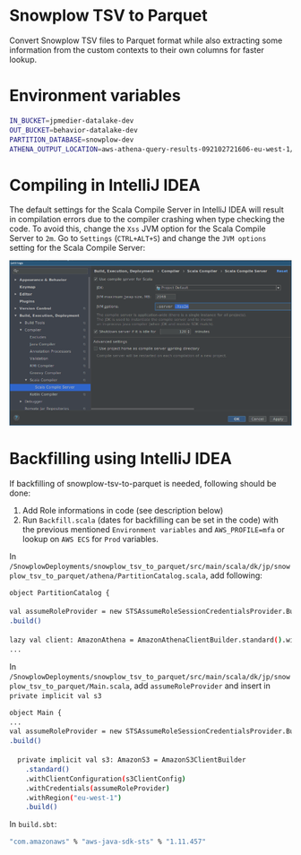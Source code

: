 # Snowplow TSV to Parquet
Convert Snowplow TSV files to Parquet format while also extracting some information from the custom contexts to their own columns for faster lookup.

# Environment variables
```bash
IN_BUCKET=jpmedier-datalake-dev
OUT_BUCKET=behavior-datalake-dev
PARTITION_DATABASE=snowplow-dev
ATHENA_OUTPUT_LOCATION=aws-athena-query-results-092102721606-eu-west-1/snowplow-partitions
```

# Compiling in IntelliJ IDEA
The default settings for the Scala Compile Server in IntelliJ IDEA will result in compilation errors due to the compiler crashing when type checking the code. To avoid this, change the `Xss` JVM option for the Scala Compile Server to `2m`. Go to `Settings` (`CTRL+ALT+S`) and change the `JVM options` setting for the Scala Compile Server:

![Scala Compile Server Settings](readme_intellij_scala_compile_server_settings.png "Scala Compile Server Settings")

# Backfilling using IntelliJ IDEA
If backfilling of snowplow-tsv-to-parquet is needed, following should be done:

1. Add Role informations in code (see description below)
2. Run `Backfill.scala` (dates for backfilling can be set in the code) with the previous mentioned `Environment variables` and `AWS_PROFILE=mfa` or lookup on `AWS ECS` for `Prod` variables.
  
In `/SnowplowDeployments/snowplow_tsv_to_parquet/src/main/scala/dk/jp/snowplow_tsv_to_parquet/athena/PartitionCatalog.scala`,
add following:

```bash
object PartitionCatalog {

val assumeRoleProvider = new STSAssumeRoleSessionCredentialsProvider.Builder("roleArn", "roleSessionName")
.build()

lazy val client: AmazonAthena = AmazonAthenaClientBuilder.standard().withCredentials(assumeRoleProvider).build()
...
```

In `/SnowplowDeployments/snowplow_tsv_to_parquet/src/main/scala/dk/jp/snowplow_tsv_to_parquet/Main.scala`,
add `assumeRoleProvider` and insert in `private implicit val s3`
```bash
object Main {
...
val assumeRoleProvider = new STSAssumeRoleSessionCredentialsProvider.Builder("roleArn", "roleSessionName")
.build()

  private implicit val s3: AmazonS3 = AmazonS3ClientBuilder
    .standard()
    .withClientConfiguration(s3ClientConfig)
    .withCredentials(assumeRoleProvider)
    .withRegion("eu-west-1")
    .build()
```

In `build.sbt`:
```bash
"com.amazonaws" % "aws-java-sdk-sts" % "1.11.457"
```
